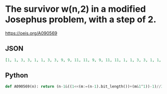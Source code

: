 # The survivor w\(n,2\) in a modified Josephus problem, with a step of 2\.
https://oeis.org/A090569
## JSON
```JSON
[1, 1, 3, 3, 1, 1, 3, 3, 9, 9, 11, 11, 9, 9, 11, 11, 1, 1, 3, 3, 1, 1, 3, 3, 9, 9, 11, 11, 9, 9, 11, 11, 33, 33, 35, 35, 33, 33, 35, 35, 41, 41, 43, 43, 41, 41, 43, 43, 33, 33, 35, 35, 33, 33, 35, 35, 41, 41, 43, 43, 41, 41, 43, 43, 1, 1, 3, 3, 1, 1, 3, 3, 9, 9, 11, 11, 9, 9, 11, 11, 1, 1]
```
## Python
```Python
def A090569(n): return (n-1&((1<<(m:=(n-1).bit_length())+(m&1^1))-1)//3)+1 # _Chai Wah Wu_, Jan 30 2023
```
